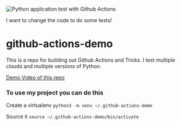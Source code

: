 ![Python application test with Github Actions](https://github.com/noahgift/github-actions-demo/workflows/Python%20application%20test%20with%20Github%20Actions/badge.svg)

I want to change the code to do some tests!
# github-actions-demo
This is a repo for building out Github Actions and Tricks.  I test multiple clouds and multiple versions of Python.


[Demo Video of this repo](https://www.youtube.com/watch?v=4gbUYOgALik)

### To use my project you can do this

Create a virtualenv
```python3 -m venv ~/.github-actions-demo```

Source it
```source ~/.github-actions-demo/bin/activate```
